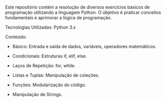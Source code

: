 Este repositório contém a resolução de diversos exercícios básicos de programação utilizando a linguagem Python. O objetivo é praticar conceitos fundamentais e aprimorar a lógica de programação.

Tecnologias Utilizadas:
Python 3.x

Conteúdo:
- Básico: Entrada e saída de dados, variáveis, operadores matemáticos.

- Condicionais: Estruturas if, elif, else.

- Laços de Repetição: for, while.

- Listas e Tuplas: Manipulação de coleções.

- Funções: Modularização do código.

- Manipulação de Strings.
